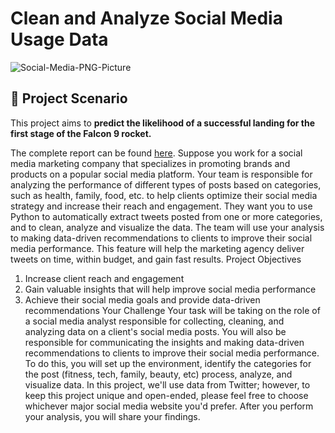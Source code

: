 # Clean and Analyze Social Media Usage Data
![Social-Media-PNG-Picture](https://github.com/user-attachments/assets/fc89db3e-2e98-4af1-ac88-06dcfc763d90)
</p>

## 📄 Project Scenario
This project aims to **predict the likelihood of a successful landing for the first stage of the Falcon 9 rocket.**

The complete report can be found [here](https://github.com/nevassy/IBM-DataScience-SpaceX_Capstone/blob/main/Capstone%20Project.pdf).
Suppose you work for a social media marketing company that specializes in promoting brands and products on a popular social media platform. Your team is responsible for analyzing the performance of different types of posts based on categories, such as health, family, food, etc. to help clients optimize their social media strategy and increase their reach and engagement. 
They want you to use Python to automatically extract tweets posted from one or more categories, and to clean, analyze and visualize the data. The team will use your analysis to making data-driven recommendations to clients to improve their social media performance. This feature will help the marketing agency deliver tweets on time, within budget, and gain fast results.
Project Objectives
1.	Increase client reach and engagement
2.	Gain valuable insights that will help improve social media performance
3.	Achieve their social media goals and provide data-driven recommendations
Your Challenge
Your task will be taking on the role of a social media analyst responsible for collecting, cleaning, and analyzing data on a client's social media posts. You will also be responsible for communicating the insights and making data-driven recommendations to clients to improve their social media performance. To do this, you will set up the environment, identify the categories for the post (fitness, tech, family, beauty, etc) process, analyze, and visualize data.
In this project, we'll use data from Twitter; however, to keep this project unique and open-ended, please feel free to choose whichever major social media website you'd prefer.
After you perform your analysis, you will share your findings.

